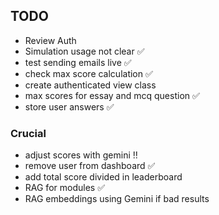 ## TODO

- Review Auth
- Simulation usage not clear ✅
- test sending emails live ✅
- check max score calculation ✅
- create authenticated view class
- max scores for essay and mcq question ✅
- store user answers ✅

### Crucial
- adjust scores with gemini ‼️
- remove user from dashboard ✅
- add total score divided in leaderboard
- RAG for modules ✅
- RAG embeddings using Gemini if bad results
